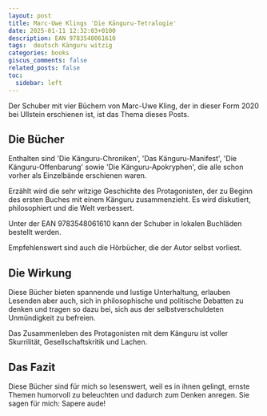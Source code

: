 ```yaml
---
layout: post
title: Marc-Uwe Klings 'Die Känguru-Tetralogie'
date: 2025-01-11 12:32:03+0100
description: EAN 9783548061610
tags:  deutsch Känguru witzig
categories: books
giscus_comments: false
related_posts: false
toc:
  sidebar: left
---
```


Der Schuber mit vier Büchern von Marc-Uwe Kling, der in dieser Form 2020 bei Ullstein erschienen ist, ist das Thema dieses Posts. 


## Die Bücher

Enthalten sind 'Die Känguru-Chroniken', 'Das Känguru-Manifest', 'Die Känguru-Offenbarung' sowie 'Die Känguru-Apokryphen', die alle schon vorher als Einzelbände erschienen waren.

Erzählt wird die sehr witzige Geschichte des Protagonisten, der zu Beginn des ersten Buches mit einem Känguru zusammenzieht. 
Es wird diskutiert, philosophiert und die Welt verbessert.

Unter der EAN 9783548061610 kann der Schuber in lokalen Buchläden bestellt werden.

Empfehlenswert sind auch die Hörbücher, die der Autor selbst vorliest.


## Die Wirkung

Diese Bücher bieten spannende und lustige Unterhaltung, erlauben Lesenden aber auch, sich in philosophische und politische Debatten zu denken und tragen so dazu bei, sich aus der selbstverschuldeten Unmündigkeit zu befreien.

Das Zusammenleben des Protagonisten mit dem Känguru ist voller Skurrilität, Gesellschaftskritik und Lachen.

## Das Fazit

Diese Bücher sind für mich so lesenswert, weil es in ihnen gelingt, ernste Themen humorvoll zu beleuchten und dadurch zum Denken anregen. Sie sagen für mich: Sapere aude! 
